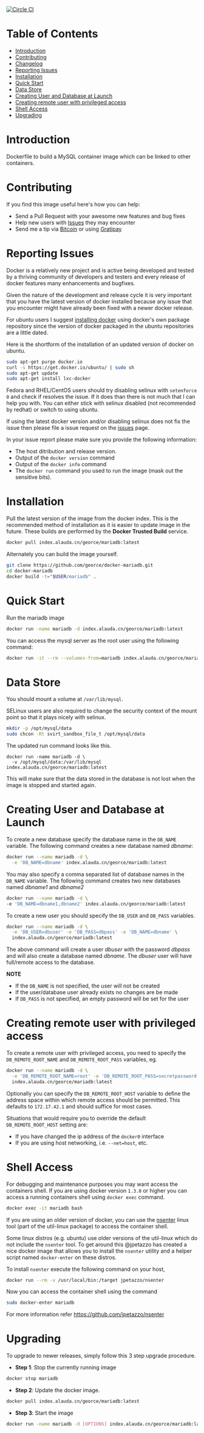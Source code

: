 [![Circle CI](https://circleci.com/gh/sameersbn/docker-mysql.svg?style=svg)](https://circleci.com/gh/sameersbn/docker-mysql)

# Table of Contents

- [Introduction](#introduction)
- [Contributing](#contributing)
- [Changelog](Changelog.md)
- [Reporting Issues](#reporting-issues)
- [Installation](#installation)
- [Quick Start](#quick-start)
- [Data Store](#data-store)
- [Creating User and Database at Launch](#creating-user-and-database-at-launch)
- [Creating remote user with privileged access](#creating-remote-user-with-privileged-access)
- [Shell Access](#shell-access)
- [Upgrading](#upgrading)

# Introduction

Dockerfile to build a MySQL container image which can be linked to other containers.

# Contributing

If you find this image useful here's how you can help:

- Send a Pull Request with your awesome new features and bug fixes
- Help new users with [Issues](https://github.com/georce/docker-mariadb/issues) they may encounter
- Send me a tip via [Bitcoin](https://www.coinbase.com/sameersbn) or using [Gratipay](https://gratipay.com/sameersbn/)

# Reporting Issues

Docker is a relatively new project and is active being developed and tested by a thriving community of developers and testers and every release of docker features many enhancements and bugfixes.

Given the nature of the development and release cycle it is very important that you have the latest version of docker installed because any issue that you encounter might have already been fixed with a newer docker release.

For ubuntu users I suggest [installing docker](https://docs.docker.com/installation/ubuntulinux/) using docker's own package repository since the version of docker packaged in the ubuntu repositories are a little dated.

Here is the shortform of the installation of an updated version of docker on ubuntu.

```bash
sudo apt-get purge docker.io
curl -s https://get.docker.io/ubuntu/ | sudo sh
sudo apt-get update
sudo apt-get install lxc-docker
```

Fedora and RHEL/CentOS users should try disabling selinux with `setenforce 0` and check if resolves the issue. If it does than there is not much that I can help you with. You can either stick with selinux disabled (not recommended by redhat) or switch to using ubuntu.

If using the latest docker version and/or disabling selinux does not fix the issue then please file a issue request on the [issues](https://github.com/georce/docker-mariadb/issues) page.

In your issue report please make sure you provide the following information:

- The host ditribution and release version.
- Output of the `docker version` command
- Output of the `docker info` command
- The `docker run` command you used to run the image (mask out the sensitive bits).

# Installation

Pull the latest version of the image from the docker index. This is the recommended method of installation as it is easier to update image in the future. These builds are performed by the **Docker Trusted Build** service.

```bash
docker pull index.alauda.cn/georce/mariadb:latest
```

Alternately you can build the image yourself.

```bash
git clone https://github.com/georce/docker-mariadb.git
cd docker-mariadb
docker build -t="$USER/mariadb" .
```

# Quick Start

Run the mariadb image

```bash
docker run -name mariadb -d index.alauda.cn/georce/mariadb:latest
```

You can access the mysql server as the root user using the following command:

```bash
docker run -it --rm --volumes-from=mariadb index.alauda.cn/georce/mariadb:latest mysql -uroot
```

# Data Store

You should mount a volume at `/var/lib/mysql`.

SELinux users are also required to change the security context of the mount point so that it plays nicely with selinux.

```bash
mkdir -p /opt/mysql/data
sudo chcon -Rt svirt_sandbox_file_t /opt/mysql/data
```

The updated run command looks like this.

```
docker run -name mariadb -d \
  -v /opt/mysql/data:/var/lib/mysql index.alauda.cn/georce/mariadb:latest
```

This will make sure that the data stored in the database is not lost when the image is stopped and started again.

# Creating User and Database at Launch

To create a new database specify the database name in the `DB_NAME` variable. The following command creates a new database named *dbname*:

```bash
docker run --name mariadb -d \
  -e 'DB_NAME=dbname' index.alauda.cn/georce/mariadb:latest
```

You may also specify a comma separated list of database names in the `DB_NAME` variable. The following command creates two new databases named *dbname1* and *dbname2*

```bash
docker run --name mariadb -d \
-e 'DB_NAME=dbname1,dbname2' index.alauda.cn/georce/mariadb:latest
```

To create a new user you should specify the `DB_USER` and `DB_PASS` variables.

```bash
docker run --name mariadb -d \
  -e 'DB_USER=dbuser' -e 'DB_PASS=dbpass' -e 'DB_NAME=dbname' \
  index.alauda.cn/georce/mariadb:latest
```

The above command will create a user *dbuser* with the password *dbpass* and will also create a database named *dbname*. The *dbuser* user will have full/remote access to the database.

**NOTE**
- If the `DB_NAME` is not specified, the user will not be created
- If the user/database user already exists no changes are be made
- If `DB_PASS` is not specified, an empty password will be set for the user

# Creating remote user with privileged access

To create a remote user with privileged access, you need to specify the `DB_REMOTE_ROOT_NAME` and `DB_REMOTE_ROOT_PASS` variables, eg.

```bash
docker run --name mariadb -d \
  -e 'DB_REMOTE_ROOT_NAME=root' -e 'DB_REMOTE_ROOT_PASS=secretpassword' \
  index.alauda.cn/georce/mariadb:latest
```

Optionally you can specify the `DB_REMOTE_ROOT_HOST` variable to define the address space within which remote access should be permitted. This defaults to `172.17.42.1` and should suffice for most cases.

Situations that would require you to override the default `DB_REMOTE_ROOT_HOST` setting are:

- If you have changed the ip address of the `docker0` interface
- If you are using host networking, i.e. `--net=host`, etc.

# Shell Access

For debugging and maintenance purposes you may want access the containers shell. If you are using docker version `1.3.0` or higher you can access a running containers shell using `docker exec` command.

```bash
docker exec -it mariadb bash
```

If you are using an older version of docker, you can use the [nsenter](http://man7.org/linux/man-pages/man1/nsenter.1.html) linux tool (part of the util-linux package) to access the container shell.

Some linux distros (e.g. ubuntu) use older versions of the util-linux which do not include the `nsenter` tool. To get around this @jpetazzo has created a nice docker image that allows you to install the `nsenter` utility and a helper script named `docker-enter` on these distros.

To install `nsenter` execute the following command on your host,

```bash
docker run --rm -v /usr/local/bin:/target jpetazzo/nsenter
```

Now you can access the container shell using the command

```bash
sudo docker-enter mariadb
```

For more information refer https://github.com/jpetazzo/nsenter

# Upgrading

To upgrade to newer releases, simply follow this 3 step upgrade procedure.

- **Step 1**: Stop the currently running image

```bash
docker stop mariadb
```

- **Step 2**: Update the docker image.

```bash
docker pull index.alauda.cn/georce/mariadb:latest
```

- **Step 3**: Start the image

```bash
docker run -name mariadb -d [OPTIONS] index.alauda.cn/georce/mariadb:latest
```
